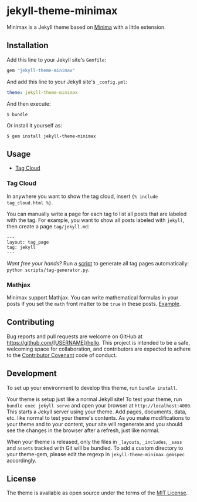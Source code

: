 # jekyll-theme-minimax

Minimax is a Jekyll theme based on [Minima](https://github.com/jekyll/minima) with a little extension.

## Installation

Add this line to your Jekyll site's `Gemfile`:

```ruby
gem "jekyll-theme-minimax"
```

And add this line to your Jekyll site's `_config.yml`:

```yaml
theme: jekyll-theme-minimax
```

And then execute:

    $ bundle

Or install it yourself as:

    $ gem install jekyll-theme-minimax

## Usage

- [Tag Cloud](#tag-cloud)

### Tag Cloud

In anywhere you want to show the tag cloud, insert `{% include tag_cloud.html %}`. 

You can manually write a page for each tag to list all posts that are labeled with the tag. For example, you want to show all posts labeled with `jekyll`, then create a page `tag/jekyll.md`:

```
---
layout: tag_page
tag: jekyll
---
```

*Want free your hands*? Run a [script](scripts/tag-generator.py) to generate all tag pages automatically: `python scripts/tag-generator.py`.

### Mathjax

Minimax support Mathjax. You can write mathematical formulas in your posts if you set the `math` front matter to be `true` in these posts. [Example](_posts/2019-02-21-test-mathjax.md).

## Contributing

Bug reports and pull requests are welcome on GitHub at https://github.com/[USERNAME]/hello. This project is intended to be a safe, welcoming space for collaboration, and contributors are expected to adhere to the [Contributor Covenant](http://contributor-covenant.org) code of conduct.

## Development

To set up your environment to develop this theme, run `bundle install`.

Your theme is setup just like a normal Jekyll site! To test your theme, run `bundle exec jekyll serve` and open your browser at `http://localhost:4000`. This starts a Jekyll server using your theme. Add pages, documents, data, etc. like normal to test your theme's contents. As you make modifications to your theme and to your content, your site will regenerate and you should see the changes in the browser after a refresh, just like normal.

When your theme is released, only the files in `_layouts`, `_includes`, `_sass` and `assets` tracked with Git will be bundled.
To add a custom directory to your theme-gem, please edit the regexp in `jekyll-theme-minimax.gemspec` accordingly.

## License

The theme is available as open source under the terms of the [MIT License](https://opensource.org/licenses/MIT).

